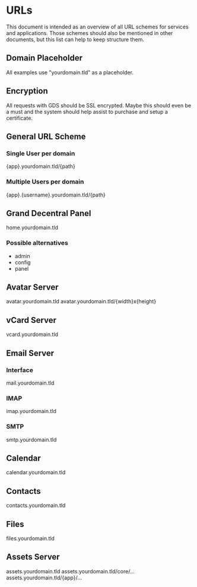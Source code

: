 # URLs

This document is intended as an overview of all URL schemes for services and applications. Those schemes should also be mentioned in other documents, but this list can help to keep structure them. 

## Domain Placeholder

All examples use "yourdomain.tld" as a placeholder.

## Encryption

All requests with GDS should be SSL encrypted. Maybe this should even be a must and the system should help assist to purchase and setup a certificate. 

## General URL Scheme

### Single User per domain

{app}.yourdomain.tld/{path}

### Multiple Users per domain

{app}.{username}.yourdomain.tld/{path}

## Grand Decentral Panel

home.yourdomain.tld

### Possible alternatives

- admin
- config
- panel

## Avatar Server

avatar.yourdomain.tld
avatar.yourdomain.tld/{width}x{height}

## vCard Server

vcard.yourdomain.tld

## Email Server

### Interface

mail.yourdomain.tld

### IMAP

imap.yourdomain.tld

### SMTP

smtp.yourdomain.tld

## Calendar

calendar.yourdomain.tld

## Contacts

contacts.yourdomain.tld

## Files

files.yourdomain.tld

## Assets Server

assets.yourdomain.tld
assets.yourdomain.tld/core/…
assets.yourdomain.tld/{app}/…
